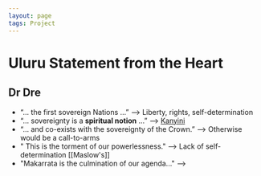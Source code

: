 ```yaml
---
layout: page
tags: Project 
---
```


# Uluru Statement from the Heart

## Dr Dre

- “... the first sovereign Nations ...” —> Liberty, rights, self-determination
- “… sovereignty is a **spiritual notion** …” —> [Kanyini](2%20Literature%20Notes/Kanyini.md)
- “… and co-exists with the sovereignty of the Crown.” —> Otherwise would be a call-to-arms
- " This is the torment of our powerlessness." --> Lack of self-determination [[Maslow's]]
- "Makarrata is the culmination of our agenda..." --> 